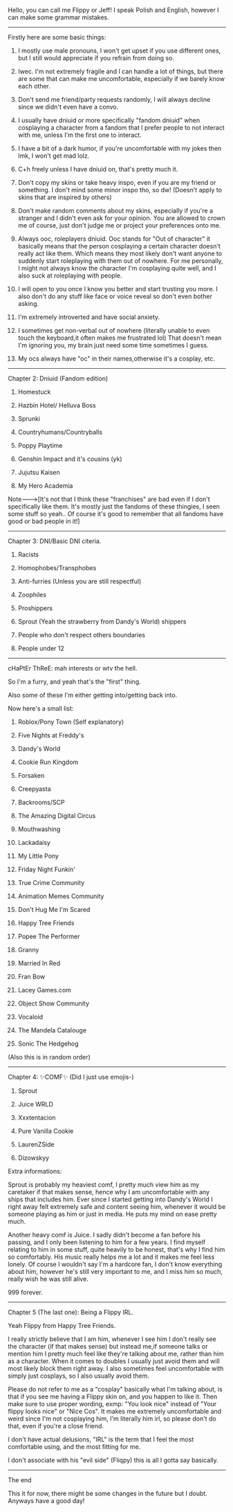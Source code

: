 Hello, you can call me Flippy or Jeff! I speak Polish and English, however I can make some grammar mistakes.
____________________________________________

Firstly here are some basic things:

1. I mostly use male pronouns, I won't get upset if you use different ones, but I still would appreciate if you refrain from doing so.

2. Iwec. I'm not extremely fragile and I can handle a lot of things, but there are some that can make me uncomfortable, especially if we barely know each other.

3. Don't send me friend/party requests randomly, I will always decline since we didn't even have a convo.

4. I usually have dniuid or more specifically "fandom dniuid" when cosplaying a character from a fandom that I prefer people to not interact with me, unless I'm the first one to interact.

5. I have a bit of a dark humor, if you're uncomfortable with my jokes then lmk, I won't get mad lolz.

6. C+h freely unless I have dniuid on, that's pretty much it.

7. Don't copy my skins or take heavy inspo, even if you are my friend or something. I don't mind some minor inspo tho, so dw! (Doesn't apply to skins that are inspired by others)

8. Don't make random comments about my skins, especially if you're a stranger and I didn't even ask for your opinion. You are allowed to crown me of course, just don't judge me or project your preferences onto me.

9. Always ooc, roleplayers dniuid. Ooc stands for "Out of character" it basically means that the person cosplaying a certain character doesn't really act like them. Which means they most likely don't want anyone to suddenly start roleplaying with them out of nowhere. For me personally, I might not always know the character I'm cosplaying quite well, and I also suck at roleplaying with people.

10. I will open to you once I know you better and start trusting you more. I also don't do any stuff like face or voice reveal so don't even bother asking.

11. I'm extremely introverted and have social anxiety.

12. I sometimes get non-verbal out of nowhere (literally unable to even touch the keyboard,it often makes me frustrated lol) That doesn't mean I'm ignoring you, my brain just need some time sometimes I guess.

13. My ocs always have "oc" in their names,otherwise it's a cosplay, etc.
____________________________________________

Chapter 2: Dniuid (Fandom edition)

1. Homestuck

2. Hazbin Hotel/ Helluva Boss

3. Sprunki

4. Countryhumans/Countryballs

5. Poppy Playtime

6. Genshin Impact and it's cousins (yk)

7. Jujutsu Kaisen

8. My Hero Academia
 
Note--->[It's not that I think these "franchises" are bad even if I don't specifically like them. It's mostly just the fandoms of these thingies, I seen some stuff so yeah.. Of course it's good to remember that all fandoms have good or bad people in it!]

____________________________________________

Chapter 3: DNI/Basic DNI citeria.

1. Racists

2. Homophobes/Transphobes

3. Anti-furries (Unless you are still respectful)

4. Zoophiles

5. Proshippers

6. Sprout (Yeah the strawberry from Dandy's World) shippers

7. People who don't respect others boundaries

8. People under 12
____________________________________________

cHaPtEr ThReE: mah interests or wtv the hell.

So I'm a furry, and yeah that's the "first" thing.

Also some of these I'm either getting into/getting back into.

Now here's a small list:

1. Roblox/Pony Town (Self explanatory)

2. Five Nights at Freddy's

3. Dandy's World

4. Cookie Run Kingdom

5. Forsaken

6. Creepyasta

7. Backrooms/SCP

8. The Amazing Digital Circus

9. Mouthwashing

10. Lackadaisy

11. My Little Pony

12. Friday Night Funkin'

13. True Crime Community

14. Animation Memes Community

15. Don't Hug Me I'm Scared

16. Happy Tree Friends

17. Popee The Performer

18. Granny

19. Married In Red

20. Fran Bow

21. Lacey Games.com

22. Object Show Community

23. Vocaloid

24. The Mandela Catalouge

25. Sonic The Hedgehog

(Also this is in random order)

____________________________________________

Chapter 4: ✨️COMF✨️ (Did I just use emojis-)

1. Sprout

2. Juice WRLD 

3. Xxxtentacion

4. Pure Vanilla Cookie

5. LaurenZSide

6. Dizowskyy


Extra informations:

Sprout is probably my heaviest comf, I pretty much view him as my caretaker if that makes sense, hence why I am uncomfortable with any ships that includes him. Ever since I started getting into Dandy's World I right away felt extremely safe and content seeing him, whenever it would be someone playing as him or just in media. He puts my mind on ease pretty much.

Another heavy comf is Juice.
I sadly didn't become a fan before his passing, and I only been listening to him for a few years.
I find myself relating to him in some stuff, quite heavily to be honest, that's why I find him so comfortably.
His music really helps me a lot and it makes me feel less lonely.
Of course I wouldn't say I'm a hardcore fan, I don't know everything about him, however he's still very important to me, and I miss him so much, really wish he was still alive. 


999 forever.
____________________________________________
Chapter 5 (The last one): Being a Flippy IRL.

Yeah Flippy from Happy Tree Friends.

I really strictly believe that I am him, whenever I see him I don't really see the character (if that makes sense) but instead me,if someone talks or mention him I pretty much feel like they're talking about me, rather than him as a character. When it comes to doubles I usually just avoid them and will most likely block them right away. I also sometimes feel uncomfortable with simply just cosplays, so I also usually avoid them.

Please do not refer to me as a "cosplay" basically what I'm talking about, is that if you see me having a Flippy skin on, and you happen to like it. Then make sure to use proper wording, exmp: "You look nice" instead of "Your flippy looks nice" or "Nice  Cos". It makes me extremely uncomfortable and weird since I'm not cosplaying him, I'm literally him irl, so please don't do that, even if you're a close friend.


I don't have actual delusions, "IRL" is the term that I feel the most comfortable using, and the most fitting for me.

I don't associate with his "evil side" (Fliqpy) this is all I gotta say basically.

____________________________________________

The end

This it for now, there might be some changes in the future but I doubt. Anyways have a good day!

 